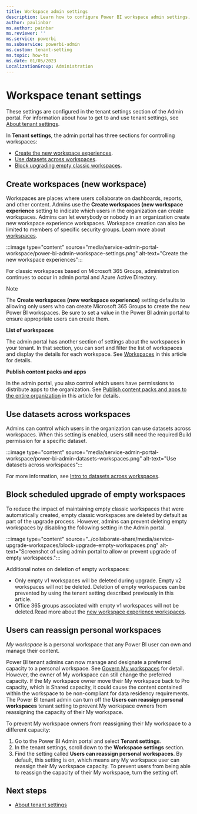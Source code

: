 ```yaml
---
title: Workspace admin settings
description: Learn how to configure Power BI workspace admin settings.
author: paulinbar
ms.author: painbar
ms.reviewer: ''
ms.service: powerbi
ms.subservice: powerbi-admin
ms.custom: tenant-setting
ms.topic: how-to
ms.date: 01/05/2023
LocalizationGroup: Administration
---
```


# Workspace tenant settings

These settings are configured in the tenant settings section of the Admin portal. For information about how to get to and use tenant settings, see [About tenant settings](service-admin-portal-about-tenant-settings.md).

In **Tenant settings**, the admin portal has three sections for controlling workspaces:

- [Create the new workspace experiences](service-admin-portal-workspace.md#create-the-new-workspaces).
- [Use datasets across workspaces](service-admin-portal-workspace.md#use-datasets-across-workspaces).
- [Block upgrading empty classic workspaces](service-admin-portal-workspace.md#empty-classic-workspaces).

## Create workspaces (new workspace)

Workspaces are places where users collaborate on dashboards, reports, and other content. Admins use the **Create workspaces (new workspace experience** setting to indicate which users in the organization can create workspaces. Admins can let everybody or nobody in an organization create new workspace experience workspaces. Workspace creation can also be limited to members of specific security groups. Learn more about [workspaces](../collaborate-share/service-new-workspaces.md).

:::image type="content" source="media/service-admin-portal-workspace/power-bi-admin-workspace-settings.png" alt-text="Create the new workspace experiences":::

For classic workspaces based on Microsoft 365 Groups, administration continues to occur in admin portal and Azure Active Directory.

> [!NOTE]
> The **Create workspaces (new workspace experience)** setting defaults to allowing only users who can create Microsoft 365 Groups to create the new Power BI workspaces. Be sure to set a value in the Power BI admin portal to ensure appropriate users can create them.

**List of workspaces**

The admin portal has another section of settings about the workspaces in your tenant. In that section, you can sort and filter the list of workspaces and display the details for each workspace. See [Workspaces](service-admin-portal-workspaces.md) in this article for details.

**Publish content packs and apps**

In the admin portal, you also control which users have permissions to distribute apps to the organization. See [Publish content packs and apps to the entire organization](service-admin-portal-content-pack-app.md#publish-content-packs-and-apps-to-the-entire-organization) in this article for details.

## Use datasets across workspaces

Admins can control which users in the organization can use datasets across workspaces. When this setting is enabled, users still need the required Build permission for a specific dataset.

:::image type="content" source="media/service-admin-portal-workspace/power-bi-admin-datasets-workspaces.png" alt-text="Use datasets across workspaces":::

For more information, see [Intro to datasets across workspaces](../connect-data/service-datasets-across-workspaces.md).

## Block scheduled upgrade of empty workspaces

To reduce the impact of maintaining empty classic workspaces that were automatically created, empty classic workspaces are deleted by default as part of the upgrade process. However, admins can prevent deleting empty workspaces by disabling the following setting in the Admin portal.

:::image type="content" source="../collaborate-share/media/service-upgrade-workspaces/block-upgrade-empty-workspaces.png" alt-text="Screenshot of using admin portal to allow or prevent upgrade of empty workspaces.":::

Additional notes on deletion of empty workspaces:

- Only empty v1 workspaces will be deleted during upgrade. Empty v2 workspaces will not be deleted. Deletion of empty workspaces can be prevented by using the tenant setting described previously in this article.
- Office 365 groups associated with empty v1 workspaces will not be deleted.Read more about the [new workspace experience workspaces](../collaborate-share/service-new-workspaces.md).

## Users can reassign personal workspaces 

*My workspace* is a personal workspace that any Power BI user can own and manage their content.

Power BI tenant admins can now manage and designate a preferred capacity to a personal workspace. See [Govern My workspaces](./service-admin-portal-workspaces.md#govern-my-workspaces) for detail. However, the owner of My workspace can still change the preferred capacity. If the My workspace owner move their My workspace back to Pro capacity, which is Shared capacity, it could cause the content contained within the workspace to be non-compliant for data residency requirements. The Power BI tenant admin can turn off the **Users can reassign personal workspaces** tenant setting to prevent My workspace owners from reassigning the capacity of their My workspace.

To prevent My workspace owners from reassigning their My workspace to a different capacity:
1. Go to the Power BI Admin portal and select **Tenant settings**. 
1. In the tenant settings, scroll down to the **Workspace settings** section.
1. Find the setting called **Users can reassign personal workspaces**. By default, this setting is on, which means any My workspace user can reassign their My workspace capacity. To prevent users from being able to reassign the capacity of their My workspace, turn the setting off.

## Next steps

* [About tenant settings](service-admin-portal-about-tenant-settings.md)
